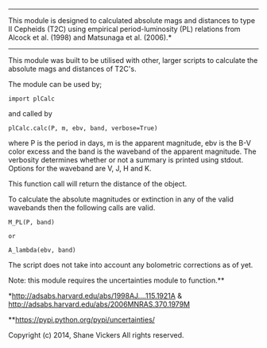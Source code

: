 *********************************************** 
This module is designed to calculated absolute 
mags and distances to type II Cepheids (T2C) using 
empirical period-luminosity (PL) relations from 
Alcock et al. (1998) and Matsunaga et al. (2006).*
*********************************************** 

This module was built to be utilised with other, 
larger scripts to calculate the absolute mags and
distances of T2C's.

The module can be used by;

    import plCalc

and called by 
    
    plCalc.calc(P, m, ebv, band, verbose=True)

where P is the period in days, m is the apparent magnitude,
ebv is the B-V color excess and the band is the waveband
of the apparent magnitude. The verbosity determines 
whether or not a summary is printed using stdout. 
Options for the waveband are V, J, H and K. 

This function call will return the distance of the object.

To calculate the absolute magnitudes or extinction
in any of the valid wavebands then the following 
calls are valid.

    M_PL(P, band)

    or 

    A_lambda(ebv, band)

The script does not take into account any bolometric corrections as of yet.

Note: this module requires the uncertainties module to function.**

*http://adsabs.harvard.edu/abs/1998AJ....115.1921A &
http://adsabs.harvard.edu/abs/2006MNRAS.370.1979M

**https://pypi.python.org/pypi/uncertainties/

Copyright (c) 2014, Shane Vickers
All rights reserved.
